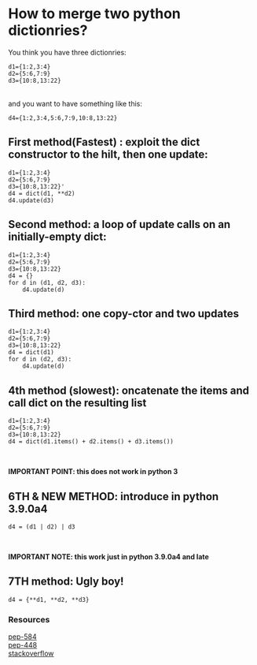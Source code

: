 # How to merge two python dictionries?

You think you have three dictionries:
<br />
```
d1={1:2,3:4}
d2={5:6,7:9}
d3={10:8,13:22}
```
<br />
and you want to have something like this:
<br />

```
d4={1:2,3:4,5:6,7:9,10:8,13:22} 
```


## First method(Fastest) : exploit the dict constructor to the hilt, then one update:

```
d1={1:2,3:4}
d2={5:6,7:9}
d3={10:8,13:22}'
d4 = dict(d1, **d2)
d4.update(d3)
```

## Second method: a loop of update calls on an initially-empty dict:
```
d1={1:2,3:4}
d2={5:6,7:9}
d3={10:8,13:22}
d4 = {}
for d in (d1, d2, d3): 
	d4.update(d)
```

## Third method: one copy-ctor and two updates

```
d1={1:2,3:4}
d2={5:6,7:9}
d3={10:8,13:22}
d4 = dict(d1)
for d in (d2, d3): 
	d4.update(d)
```


## 4th method (slowest): oncatenate the items and call dict on the resulting list
```
d1={1:2,3:4}
d2={5:6,7:9}
d3={10:8,13:22}
d4 = dict(d1.items() + d2.items() + d3.items())
```
<br />

**IMPORTANT POINT: this does not work in python 3**


## 6TH & NEW METHOD: introduce in python 3.9.0a4 
```
d4 = (d1 | d2) | d3
```
<br />

**IMPORTANT NOTE: this work just in python 3.9.0a4 and late**


## 7TH method: Ugly boy!
```
d4 = {**d1, **d2, **d3}
```

### Resources
[pep-584](https://www.python.org/dev/peps/pep-0584/#d1-d2)
<br />
[pep-448](https://www.python.org/dev/peps/pep-0448/)
<br />
[stackoverflow](https://stackoverflow.com/a/1784128/9651641)
<br />
